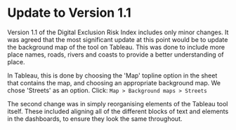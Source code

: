 # Update to Version 1.1

Version 1.1 of the Digital Exclusion Risk Index includes only minor changes. It was agreed that the most significant update at this point would be to update the background map of the tool on Tableau. This was done to include more place names, roads, rivers and coasts to provide a better understanding of place.

In Tableau, this is done by choosing the 'Map' topline option in the sheet that contains the map, and choosing an appropriate background map. We chose 'Streets' as an option.
Click:
`Map > Background maps > Streets`

The second change was in simply reorganising elements of the Tableau tool itself. These included aligning all of the different blocks of text and elements in the dashboards, to ensure they look the same throughout.
